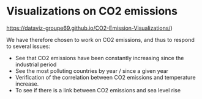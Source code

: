 # Visualizations on CO2 emissions

https://dataviz-groupe69.github.io/CO2-Emission-Visualizations/)


We have therefore chosen to work on CO2 emissions, and thus to respond to several issues:

* See that CO2 emissions have been constantly increasing since the industrial period
* See the most polluting countries by year / since a given year
* Verification of the correlation between CO2 emissions and temperature increase.
* To see if there is a link between CO2 emissions and sea level rise
